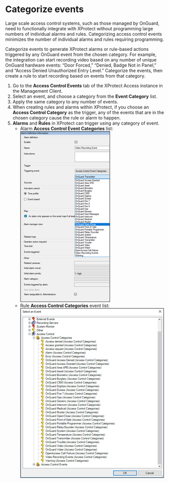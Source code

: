 # Categorize events

Large scale access control systems, such as those managed by OnGuard, need to functionally integrate with XProtect without programming large numbers of individual alarms and rules. Categorizing access control events minimizes the number of individual alarms and rules requiring programming.

Categorize events to generate XProtect alarms or rule-based actions triggered by any OnGuard event from the chosen category. For example, the integration can start recording video based on any number of unique OnGuard hardware events: “Door Forced,” “Denied, Badge Not in Panel,” and “Access Denied Unauthorized Entry Level.” Categorize the events, then create a rule to start recording based on events from that category.

1. Go to the **Access Control Events** tab of the XProtect Access instance in the Management Client.
2. Select an event, and choose a category from the **Event Category** list.
3. Apply the same category to any number of events.
4. When creating rules and alarms within XProtect, if you choose an **Access Control Category** as the trigger, any of the events that are in the chosen category cause the rule or alarm to happen.
5. **Alarms** and **Rules** in XProtect can trigger using any category of event.
    + Alarm **Access Control Event Categories** list:</br>
        ![AlarmEventList](img/AdminConfig_4.png)
    + Rule **Access Control Categories** event list:</br>
        ![RuleEventList](img/AdminConfig_5.png)